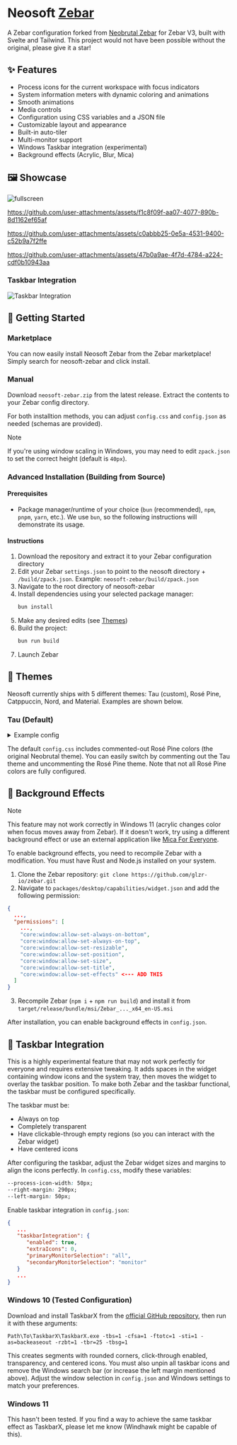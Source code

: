 # Neosoft [Zebar](https://github.com/glzr-io/zebar)

A Zebar configuration forked from [Neobrutal Zebar](https://github.com/adriankarlen/neobrutal-zebar) for Zebar V3, built with Svelte and Tailwind. This project would not have been possible without the original, please give it a star!

## ✨ Features

- Process icons for the current workspace with focus indicators
- System information meters with dynamic coloring and animations
- Smooth animations
- Media controls
- Configuration using CSS variables and a JSON file
- Customizable layout and appearance
- Built-in auto-tiler
- Multi-monitor support
- Windows Taskbar integration (experimental)
- Background effects (Acrylic, Blur, Mica)

## 🖼️ Showcase

![fullscreen](./misc/fullscreen.png)

https://github.com/user-attachments/assets/f1c8f09f-aa07-4077-890b-8d1162ef65af

https://github.com/user-attachments/assets/c0abbb25-0e5a-4531-9400-c52b9a7f2ffe

https://github.com/user-attachments/assets/47b0a9ae-4f7d-4784-a224-cdf0b10943aa

### Taskbar Integration

![Taskbar Integration](./misc/taskbar-integration.png)

## 🚀 Getting Started

### Marketplace

You can now easily install Neosoft Zebar from the Zebar marketplace! Simply search for neosoft-zebar and click install.

### Manual

Download `neosoft-zebar.zip` from the latest release. Extract the contents to your Zebar config directory.

For both installtion methods, you can adjust `config.css` and `config.json` as needed (schemas are provided).

> [!NOTE]
> If you're using window scaling in Windows, you may need to edit `zpack.json` to set the correct height (default is `40px`).

### Advanced Installation (Building from Source)

#### Prerequisites

- Package manager/runtime of your choice (`bun` (recommended), `npm`, `pnpm`, `yarn`, etc.). We use `bun`, so the following instructions will demonstrate its usage.

#### Instructions

1. Download the repository and extract it to your Zebar configuration directory
2. Edit your Zebar `settings.json` to point to the neosoft directory + `/build/zpack.json`. Example: `neosoft-zebar/build/zpack.json`
3. Navigate to the root directory of neosoft-zebar
4. Install dependencies using your selected package manager:
   ```bash
   bun install
   ```
5. Make any desired edits (see [Themes](#Themes))
6. Build the project:
   ```bash
   bun run build
   ```
7. Launch Zebar

## 🎨 Themes

Neosoft currently ships with 5 different themes: Tau (custom), Rosé Pine, Catppuccin, Nord, and Material. Examples are shown below.

### Tau (Default)

<details>
<summary>Example config</summary>

##### config.css

```css
/* colors */
--text: var(--tau-text);
--accent: var(--tau-accent);
--bg: var(--tau-overlay);
--muted: var(--tau-muted);
--border: var(--tau-highlight-low);
--shadow: var(--tau-highlight-low);
--icon: var(--tau-love);
--memory: var(--tau-weak);
--cpu: var(--tau-accent);
--cpu-high-usage: var(--tau-strong);
--battery-good: var(--tau-weak);
--battery-mid: var(--tau-mid);
--battery-low: var(--tau-strong);
--focused-process: var(--tau-text);
--process: var(--tau-muted);
--displayed: var(--tau-text);
--ws-1: var(--tau-weak);
--ws-2: var(--tau-low);
--ws-3: var(--tau-accent);
--ws-4: var(--tau-mid);
--ws-5: var(--tau-strong);
--tiling-direction: var(--tau-weak);
--not-playing: var(--tau-love);
--network: var(--tau-text);
--weather: var(--tau-text);
--bg-focused: var(--tau-highlight-high) / 0.4;
--bg-unfocused: var(--tau-overlay) / 0.5;
```

</details>

The default `config.css` includes commented-out Rosé Pine colors (the original Neobrutal theme). You can easily switch by commenting out the Tau theme and uncommenting the Rosé Pine theme. Note that not all Rosé Pine colors are fully configured.

## 🎉 Background Effects

> [!NOTE]
> This feature may not work correctly in Windows 11 (acrylic changes color when focus moves away from Zebar). If it doesn't work, try using a different background effect or use an external application like [Mica For Everyone](https://github.com/MicaForEveryone/MicaForEveryone).

To enable background effects, you need to recompile Zebar with a modification. You must have Rust and Node.js installed on your system.

1. Clone the Zebar repository: `git clone https://github.com/glzr-io/zebar.git`
2. Navigate to `packages/desktop/capabilities/widget.json` and add the following permission:

```json
{
  ...,
  "permissions": [
    ...,
    "core:window:allow-set-always-on-bottom",
    "core:window:allow-set-always-on-top",
    "core:window:allow-set-resizable",
    "core:window:allow-set-position",
    "core:window:allow-set-size",
    "core:window:allow-set-title",
    "core:window:allow-set-effects" <--- ADD THIS
  ]
}
```

3. Recompile Zebar (`npm i` + `npm run build`) and install it from `target/release/bundle/msi/Zebar_..._x64_en-US.msi`

After installation, you can enable background effects in `config.json`.

## 🧪 Taskbar Integration

This is a highly experimental feature that may not work perfectly for everyone and requires extensive tweaking. It adds spaces in the widget containing window icons and the system tray, then moves the widget to overlay the taskbar position. To make both Zebar and the taskbar functional, the taskbar must be configured specifically.

The taskbar must be:

- Always on top
- Completely transparent
- Have clickable-through empty regions (so you can interact with the Zebar widget)
- Have centered icons

After configuring the taskbar, adjust the Zebar widget sizes and margins to align the icons perfectly. In `config.css`, modify these variables:

```css
--process-icon-width: 50px;
--right-margin: 290px;
--left-margin: 50px;
```

Enable taskbar integration in `config.json`:

```json
{
   ...
   "taskbarIntegration": {
      "enabled": true,
      "extraIcons": 0,
      "primaryMonitorSelection": "all",
      "secondaryMonitorSelection": "monitor"
   }
   ...
}
```

### Windows 10 (Tested Configuration)

Download and install TaskbarX from the [official GitHub repository](https://github.com/ChrisAnd1998/TaskbarX/releases), then run it with these arguments:

`Path\To\TaskbarX\TaskbarX.exe -tbs=1 -cfsa=1 -ftotc=1 -sti=1 -as=backeaseout -rzbt=1 -tbr=25 -tbsg=1`

This creates segments with rounded corners, click-through enabled, transparency, and centered icons. You must also unpin all taskbar icons and remove the Windows search bar (or increase the left margin mentioned above). Adjust the window selection in `config.json` and Windows settings to match your preferences.

### Windows 11

This hasn't been tested. If you find a way to achieve the same taskbar effect as TaskbarX, please let me know (Windhawk might be capable of this).

